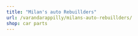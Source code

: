 ```yaml
---
title: "Milan's auto Rebuillders"
url: /varandarappilly/milans-auto-rebuillders/
shop: car parts
---
```

